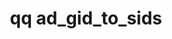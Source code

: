 ---
category: ad
command: ad_gid_to_sids
keywords: qq, qq_cli, ad_gid_to_sids
optional_options:
- alternate:
  - --gid
  help: Get the SIDs that corresponds to this GID
  name: -g
  required: true
permalink: /qq-cli-command-guide/ad/ad_gid_to_sids.html
positional_options: []
sidebar: qq_cli_command_reference_sidebar
summary: This section explains how to use the <code>qq ad_gid_to_sids</code> command.
synopsis: Get SIDs from GID
title: qq ad_gid_to_sids
usage: qq ad_gid_to_sids [-h] -g GID
zendesk_source: qq CLI Command Guide

---